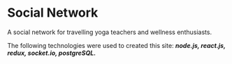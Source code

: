 # Social Network

A social network for travelling yoga teachers and wellness enthusiasts.

The following technologies were used to created this site: **_node.js, react.js, redux, socket.io, postgreSQL._**
